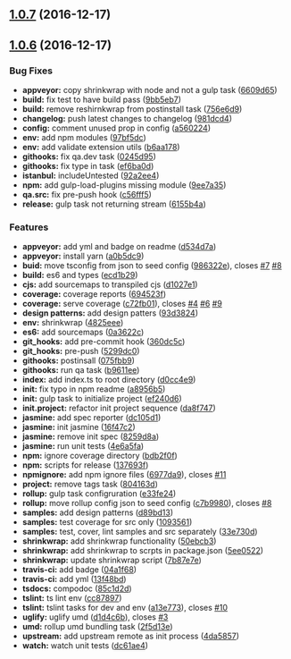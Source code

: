<a name="1.0.7"></a>
## [1.0.7](https://github.com/UIUXEngineering/node-typescript-seed/compare/1.0.6...1.0.7) (2016-12-17)



<a name="1.0.6"></a>
## [1.0.6](https://github.com/UIUXEngineering/node-typescript-seed/compare/b6aa178...1.0.6) (2016-12-17)


### Bug Fixes

* **appveyor:** copy shrinkwrap with node and not a gulp task ([6609d65](https://github.com/UIUXEngineering/node-typescript-seed/commit/6609d65))
* **build:** fix test to have build pass ([9bb5eb7](https://github.com/UIUXEngineering/node-typescript-seed/commit/9bb5eb7))
* **build:** remove reshirnkwrap from postinstall task ([756e6d9](https://github.com/UIUXEngineering/node-typescript-seed/commit/756e6d9))
* **changelog:** push latest changes to changelog ([981dcd4](https://github.com/UIUXEngineering/node-typescript-seed/commit/981dcd4))
* **config:** comment unused prop in config ([a560224](https://github.com/UIUXEngineering/node-typescript-seed/commit/a560224))
* **env:** add npm modules ([97bf5dc](https://github.com/UIUXEngineering/node-typescript-seed/commit/97bf5dc))
* **env:** add validate extension utils ([b6aa178](https://github.com/UIUXEngineering/node-typescript-seed/commit/b6aa178))
* **githooks:** fix qa.dev task ([0245d95](https://github.com/UIUXEngineering/node-typescript-seed/commit/0245d95))
* **githooks:** fix type in task ([ef6ba0d](https://github.com/UIUXEngineering/node-typescript-seed/commit/ef6ba0d))
* **istanbul:** includeUntested ([92a2ee4](https://github.com/UIUXEngineering/node-typescript-seed/commit/92a2ee4))
* **npm:** add gulp-load-plugins missing module ([9ee7a35](https://github.com/UIUXEngineering/node-typescript-seed/commit/9ee7a35))
* **qa.src:** fix pre-push hook ([c56fff5](https://github.com/UIUXEngineering/node-typescript-seed/commit/c56fff5))
* **release:** gulp task not returning stream ([6155b4a](https://github.com/UIUXEngineering/node-typescript-seed/commit/6155b4a))


### Features

* **appveyor:** add yml and badge on readme ([d534d7a](https://github.com/UIUXEngineering/node-typescript-seed/commit/d534d7a))
* **appveyor:** install yarn ([a0b5dc9](https://github.com/UIUXEngineering/node-typescript-seed/commit/a0b5dc9))
* **buid:** move tsconfig from json to seed config ([986322e](https://github.com/UIUXEngineering/node-typescript-seed/commit/986322e)), closes [#7](https://github.com/UIUXEngineering/node-typescript-seed/issues/7) [#8](https://github.com/UIUXEngineering/node-typescript-seed/issues/8)
* **build:** es6 and types ([ecd1b29](https://github.com/UIUXEngineering/node-typescript-seed/commit/ecd1b29))
* **cjs:** add sourcemaps to transpiled cjs ([d1027e1](https://github.com/UIUXEngineering/node-typescript-seed/commit/d1027e1))
* **coverage:** coverage reports ([694523f](https://github.com/UIUXEngineering/node-typescript-seed/commit/694523f))
* **coverage:** serve coverage ([c72fb01](https://github.com/UIUXEngineering/node-typescript-seed/commit/c72fb01)), closes [#4](https://github.com/UIUXEngineering/node-typescript-seed/issues/4) [#6](https://github.com/UIUXEngineering/node-typescript-seed/issues/6) [#9](https://github.com/UIUXEngineering/node-typescript-seed/issues/9)
* **design patterns:** add design patters ([93d3824](https://github.com/UIUXEngineering/node-typescript-seed/commit/93d3824))
* **env:** shrinkwrap ([4825eee](https://github.com/UIUXEngineering/node-typescript-seed/commit/4825eee))
* **es6:** add sourcemaps ([0a3622c](https://github.com/UIUXEngineering/node-typescript-seed/commit/0a3622c))
* **git_hooks:** add pre-commit hook ([360dc5c](https://github.com/UIUXEngineering/node-typescript-seed/commit/360dc5c))
* **git_hooks:** pre-push ([5299dc0](https://github.com/UIUXEngineering/node-typescript-seed/commit/5299dc0))
* **githooks:** postinsall ([075fbb9](https://github.com/UIUXEngineering/node-typescript-seed/commit/075fbb9))
* **githooks:** run qa task ([b9611ee](https://github.com/UIUXEngineering/node-typescript-seed/commit/b9611ee))
* **index:** add index.ts to root directory ([d0cc4e9](https://github.com/UIUXEngineering/node-typescript-seed/commit/d0cc4e9))
* **init:** fix typo in npm readme ([a8956b5](https://github.com/UIUXEngineering/node-typescript-seed/commit/a8956b5))
* **init:** gulp task to initialize project ([ef240d6](https://github.com/UIUXEngineering/node-typescript-seed/commit/ef240d6))
* **init.project:** refactor init project sequence ([da8f747](https://github.com/UIUXEngineering/node-typescript-seed/commit/da8f747))
* **jasmine:** add spec reporter ([dc105d1](https://github.com/UIUXEngineering/node-typescript-seed/commit/dc105d1))
* **jasmine:** init jasmine ([16f47c2](https://github.com/UIUXEngineering/node-typescript-seed/commit/16f47c2))
* **jasmine:** remove init spec ([8259d8a](https://github.com/UIUXEngineering/node-typescript-seed/commit/8259d8a))
* **jasmine:** run unit tests ([4e6a5fa](https://github.com/UIUXEngineering/node-typescript-seed/commit/4e6a5fa))
* **npm:** ignore coverage directory ([bdb2f0f](https://github.com/UIUXEngineering/node-typescript-seed/commit/bdb2f0f))
* **npm:** scripts for release ([137693f](https://github.com/UIUXEngineering/node-typescript-seed/commit/137693f))
* **npmignore:** add npm ignore files ([6977da9](https://github.com/UIUXEngineering/node-typescript-seed/commit/6977da9)), closes [#11](https://github.com/UIUXEngineering/node-typescript-seed/issues/11)
* **project:** remove tags task ([804163d](https://github.com/UIUXEngineering/node-typescript-seed/commit/804163d))
* **rollup:** gulp task configruration ([e33fe24](https://github.com/UIUXEngineering/node-typescript-seed/commit/e33fe24))
* **rollup:** move rollup config json to seed config ([c7b9980](https://github.com/UIUXEngineering/node-typescript-seed/commit/c7b9980)), closes [#8](https://github.com/UIUXEngineering/node-typescript-seed/issues/8)
* **samples:** add design patterns ([d89bd13](https://github.com/UIUXEngineering/node-typescript-seed/commit/d89bd13))
* **samples:** test coverage for src only ([1093561](https://github.com/UIUXEngineering/node-typescript-seed/commit/1093561))
* **samples:** test, cover, lint samples and src separately ([33e730d](https://github.com/UIUXEngineering/node-typescript-seed/commit/33e730d))
* **shrinkwrap:** add shrinkwrap functionality ([50ebcb3](https://github.com/UIUXEngineering/node-typescript-seed/commit/50ebcb3))
* **shrinkwrap:** add shrinkwrap to scrpts in package.json ([5ee0522](https://github.com/UIUXEngineering/node-typescript-seed/commit/5ee0522))
* **shrinkwrap:** update shrinkwrap script ([7b87e7e](https://github.com/UIUXEngineering/node-typescript-seed/commit/7b87e7e))
* **travis-ci:** add badge ([04a1f68](https://github.com/UIUXEngineering/node-typescript-seed/commit/04a1f68))
* **travis-ci:** add yml ([13f48bd](https://github.com/UIUXEngineering/node-typescript-seed/commit/13f48bd))
* **tsdocs:** compodoc ([85c1d2d](https://github.com/UIUXEngineering/node-typescript-seed/commit/85c1d2d))
* **tslint:** ts lint env ([cc87897](https://github.com/UIUXEngineering/node-typescript-seed/commit/cc87897))
* **tslint:** tslint tasks for dev and env ([a13e773](https://github.com/UIUXEngineering/node-typescript-seed/commit/a13e773)), closes [#10](https://github.com/UIUXEngineering/node-typescript-seed/issues/10)
* **uglify:** uglify umd ([d1d4c6b](https://github.com/UIUXEngineering/node-typescript-seed/commit/d1d4c6b)), closes [#3](https://github.com/UIUXEngineering/node-typescript-seed/issues/3)
* **umd:** rollup umd bundling task ([2f5d13e](https://github.com/UIUXEngineering/node-typescript-seed/commit/2f5d13e))
* **upstream:** add upstream remote as init process ([4da5857](https://github.com/UIUXEngineering/node-typescript-seed/commit/4da5857))
* **watch:** watch unit tests ([dc61ae4](https://github.com/UIUXEngineering/node-typescript-seed/commit/dc61ae4))



